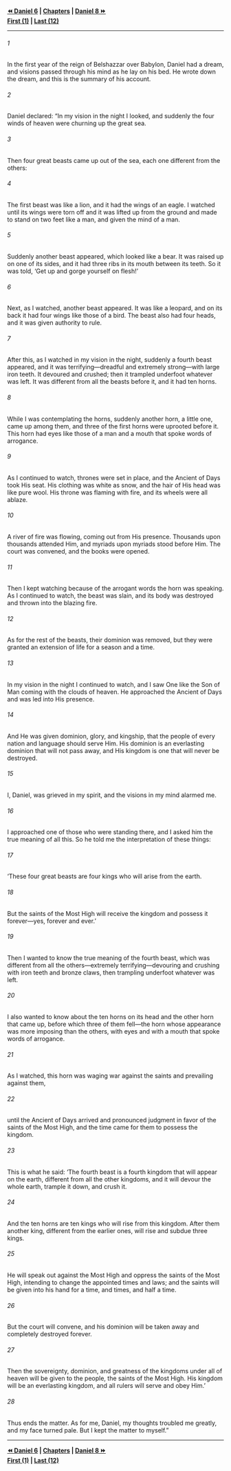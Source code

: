   
**[⏪ Daniel 6](./Daniel%206.md) | [Chapters](./_index.md) | [Daniel 8 ⏩](./Daniel%208.md)**  
**[First (1)](./Daniel%201.md) | [Last (12)](./Daniel%2012.md)**  
  
---  
  
###### 1  
In the first year of the reign of Belshazzar over Babylon, Daniel had a dream, and visions passed through his mind as he lay on his bed. He wrote down the dream, and this is the summary of his account.  
  
###### 2  
Daniel declared: “In my vision in the night I looked, and suddenly the four winds of heaven were churning up the great sea.  
  
###### 3  
Then four great beasts came up out of the sea, each one different from the others:  
  
###### 4  
The first beast was like a lion, and it had the wings of an eagle. I watched until its wings were torn off and it was lifted up from the ground and made to stand on two feet like a man, and given the mind of a man.  
  
###### 5  
Suddenly another beast appeared, which looked like a bear. It was raised up on one of its sides, and it had three ribs in its mouth between its teeth. So it was told, ‘Get up and gorge yourself on flesh!’  
  
###### 6  
Next, as I watched, another beast appeared. It was like a leopard, and on its back it had four wings like those of a bird. The beast also had four heads, and it was given authority to rule.  
  
###### 7  
After this, as I watched in my vision in the night, suddenly a fourth beast appeared, and it was terrifying—dreadful and extremely strong—with large iron teeth. It devoured and crushed; then it trampled underfoot whatever was left. It was different from all the beasts before it, and it had ten horns.  
  
###### 8  
While I was contemplating the horns, suddenly another horn, a little one, came up among them, and three of the first horns were uprooted before it. This horn had eyes like those of a man and a mouth that spoke words of arrogance.  
  
###### 9  
As I continued to watch, thrones were set in place, and the Ancient of Days took His seat. His clothing was white as snow, and the hair of His head was like pure wool. His throne was flaming with fire, and its wheels were all ablaze.  
  
###### 10  
A river of fire was flowing, coming out from His presence. Thousands upon thousands attended Him, and myriads upon myriads stood before Him. The court was convened, and the books were opened.  
  
###### 11  
Then I kept watching because of the arrogant words the horn was speaking. As I continued to watch, the beast was slain, and its body was destroyed and thrown into the blazing fire.  
  
###### 12  
As for the rest of the beasts, their dominion was removed, but they were granted an extension of life for a season and a time.  
  
###### 13  
In my vision in the night I continued to watch, and I saw One like the Son of Man coming with the clouds of heaven. He approached the Ancient of Days and was led into His presence.  
  
###### 14  
And He was given dominion, glory, and kingship, that the people of every nation and language should serve Him. His dominion is an everlasting dominion that will not pass away, and His kingdom is one that will never be destroyed.  
  
###### 15  
I, Daniel, was grieved in my spirit, and the visions in my mind alarmed me.  
  
###### 16  
I approached one of those who were standing there, and I asked him the true meaning of all this. So he told me the interpretation of these things:  
  
###### 17  
‘These four great beasts are four kings who will arise from the earth.  
  
###### 18  
But the saints of the Most High will receive the kingdom and possess it forever—yes, forever and ever.’  
  
###### 19  
Then I wanted to know the true meaning of the fourth beast, which was different from all the others—extremely terrifying—devouring and crushing with iron teeth and bronze claws, then trampling underfoot whatever was left.  
  
###### 20  
I also wanted to know about the ten horns on its head and the other horn that came up, before which three of them fell—the horn whose appearance was more imposing than the others, with eyes and with a mouth that spoke words of arrogance.  
  
###### 21  
As I watched, this horn was waging war against the saints and prevailing against them,  
  
###### 22  
until the Ancient of Days arrived and pronounced judgment in favor of the saints of the Most High, and the time came for them to possess the kingdom.  
  
###### 23  
This is what he said: ‘The fourth beast is a fourth kingdom that will appear on the earth, different from all the other kingdoms, and it will devour the whole earth, trample it down, and crush it.  
  
###### 24  
And the ten horns are ten kings who will rise from this kingdom. After them another king, different from the earlier ones, will rise and subdue three kings.  
  
###### 25  
He will speak out against the Most High and oppress the saints of the Most High, intending to change the appointed times and laws; and the saints will be given into his hand for a time, and times, and half a time.  
  
###### 26  
But the court will convene, and his dominion will be taken away and completely destroyed forever.  
  
###### 27  
Then the sovereignty, dominion, and greatness of the kingdoms under all of heaven will be given to the people, the saints of the Most High. His kingdom will be an everlasting kingdom, and all rulers will serve and obey Him.’  
  
###### 28  
Thus ends the matter. As for me, Daniel, my thoughts troubled me greatly, and my face turned pale. But I kept the matter to myself.”  
  
  
---  
  
**[⏪ Daniel 6](./Daniel%206.md) | [Chapters](./_index.md) | [Daniel 8 ⏩](./Daniel%208.md)**  
**[First (1)](./Daniel%201.md) | [Last (12)](./Daniel%2012.md)**  
  
